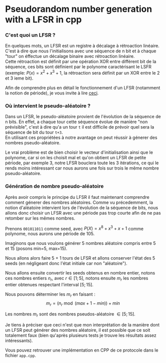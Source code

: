 # Pseudorandom number generation with a LFSR in cpp

### C'est quoi un LFSR ? 

En quelques mots, un LFSR est un registre à décalage à rétroaction linéaire.<br>
C'est à dire que nous l'initialisons avec une séquence de n bit et à chaque "tour" on éffectue un décalage binaire avec rétroaction linéaire.<br>
Cette rétroaction est définit par une opération XOR entre différent bit de la séquence, ces bits sont définient par le polynome caractérisant le LSFR (exemple: $P(x) = x^2 + x^3 + 1$, la rétroaction sera définit par un XOR entre le 2 et 3 ieme bit).

Afin de comprendre plus en détail le fonctionnement d'un LFSR (notamment la notion de période), je vous invite à lire [ceci](https://en.wikipedia.org/wiki/Linear-feedback_shift_register).

### Où intervient le pseudo-aléatoire ?

Dans un LFSR, le pseudo-aléatoire provient de l'évolution de la séquence de n bits.
En effet, a chaque tour cette séquence évolue de manière "non prévisible", c'est à dire qu'a un tour `t` il est difficile de prévoir quel sera la séquence de bit du tour `t+3`. <br>En utilisant ces propriétées à notre avantage on peut réussir à génerer des nombres pseudo-aléatoire.

Le vrai problème est de bien choisir le vecteur d'initialisation ainsi que le polynome, car si on les choisit mal et qu'on obtient un LFSR de petite période, par exemple 3, notre LFSR bouclera toute les 3 itérations, ce qui le rends moins intéressant car nous aurons une fois sur trois le même nombre pseudo-aléatoire.

### Génération de nombre pseudo-aléatoire

Après avoir compris le principe du LFSR il faut maintenant comprendre comment génerer des nombres aléatoires.
Comme vu précedemment, la notion d'aléatoire intervient lors de l'évolution de la séquence de bits, nous allons donc choisir un LFSR avec une période pas trop courte afin de ne pas retomber sur les mêmes nombres.

Prenons `001011011` comme seed, avec $P(X) = x^8 + x^3 + x + 1$ comme polynome, nous aurons une période de 105.<br>

Imaginons que nous voulons générer 5 nombres aléatoire compris entre 5 et 15 (posons min=5, max=15).<br>

Nous allons alors faire 5 + 1 tours de LFSR et allons conserver l'état des 5 seeds (en négligeant donc l'état initiale car non "aléatoire").<br>

Nous allons ensuite convertir les seeds obtenus en nombre entier, notons ces nombres entiers $n_r$, avec $r \in [1;5]$, notons ensuite $m_r$ les nombres entier obtenues respectant l'interval $[5;15]$.<br>

Nous pouvons déterminer les $m_r$ en faisant :<br>
$$m_r = (n_r \bmod (max + 1 - min)) + min$$

Les nombres $m_r$ sont des nombres pseudos-aléatoire $\in [5;15]$.
<br>

Je tiens à préciser que ceci n'est que mon interprétation de la manière dont un LFSR peut générer des nombres aléatoire, il est possible que ce soit totalement faux (bien qu'après plusieurs tests je trouve les résultats assez intéressants).
<br>

Vous pouvez retrouver une implémentation en CPP de ce protocole dans le fichier `app.cpp`.
